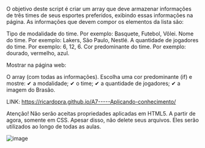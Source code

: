 O objetivo deste script é criar um array que deve armazenar informações de três times de seus esportes preferidos, exibindo essas informações na página. As informações que devem compor os elementos da lista são:

Tipo de modalidade do time. Por exemplo: Basquete, Futebol, Vôlei.
Nome do time. Por exemplo: Lakers, São Paulo, Nestlé.
A quantidade de jogadores do time. Por exemplo: 6, 12, 6.
Cor predominante do time. Por exemplo: dourado, vermelho, azul. 

Mostrar na página web: 

O array (com todas as informações).
Escolha uma cor predominante (if) e mostre:
✔ a modalidade;
✔ o time;
✔ a quantidade de jogadores;
✔ a imagem do Brasão.

LINK:
https://ricardopra.github.io/A7-----Aplicando-conhecimento/

Atenção! Não serão aceitas propriedades aplicadas em HTML5. A partir de agora, somente em CSS. Apesar disso, não delete seus arquivos. Eles serão utilizados ao longo de todas as aulas.

![image](https://github.com/ricardopra/A7-----Aplicando-conhecimento/assets/39959555/83da41df-57f5-4c5a-8a18-7fb44565d33a)

